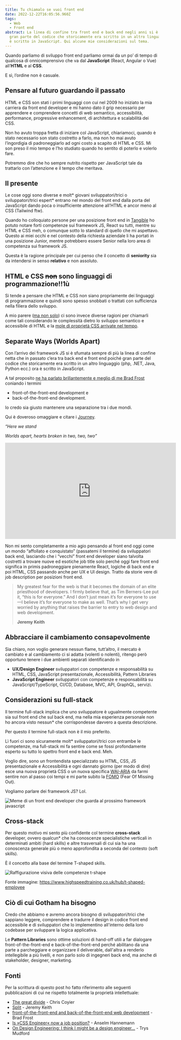 ```yaml
---
title: Tu chiamalo se vuoi front end
date: 2022-12-22T16:05:56.960Z
tags:
  - Web
  - Front end
abstract: La linea di confine tra front end e back end negli anni si è sfumata e
  gran parte del codice che storicamente era scritto in un altro linguaggio ora
  è scritto in JavaScript. Qui alcune mie considerazioni sul tema.
---
```

Quando parliamo di sviluppo front end parliamo ormai da un po’ di tempo di qualcosa di onnicomprensivo che va dal **JavaScript** (React, Angular o Vue) all’**HTML** e al **CSS**.

E sì, l’ordine non è casuale.

## Pensare al futuro guardando il passato

HTML e CSS son stati i primi linguaggi con cui nel 2009 ho iniziato la mia carriera da front end developer e mi hanno dato il grip necessario per apprendere e comprendere concetti di web semantico, accessibilità, performance, progressive enhancement, di architettura e scalabilità dei CSS.

Non ho avuto troppa fretta di iniziare col JavaScript, chiariamoci, quando è stato necessario son stato costretto a farlo, ma non ho mai avuto l’ingordigia di padroneggiarlo ad ogni costo a scapito di HTML e CSS. Mi son preso il mio tempo e l’ho studiato quando ho sentito di poterlo e volerlo fare.

Potremmo dire che ho sempre nutrito rispetto per JavaScript tale da trattarlo con l’attenzione e il tempo che meritava.

## Il presente

Le cose oggi sono diverse e molt\* giovani sviluppatori/trici o sviluppatori/trici espert\* entrano nel mondo del front end dalla porta del JavaScript dando poca o insufficiente attenzione all’HTML e ancor meno al CSS (Tailwind ftw).

Quando ho colloquiato persone per una posizione front end in [Tangible](https://tangible.is/) ho potuto notare forti competenze sui framework JS, React su tutti, mentre su HTML e CSS meh, o comunque sotto lo standard di quello che mi aspettavo. Questo ai miei occhi e nel contesto della richiesta aziendale li ha portati in una posizione Junior, mentre potrebbero essere Senior nella loro area di competenza sui framework JS. 

Questa è la ragione principale per cui penso che il concetto di **seniority** sia da intendersi in senso **relativo** e non assoluto.

## HTML e CSS <s>non</s> sono linguaggi di programmazione!!1ù

Si tende a pensare che HTML e CSS non siano propriamente dei linguaggi di programmazione e quindi sono spesso snobbati o trattati con sufficienza nella filiera dello sviluppo. 

A mio parere ([ma non solo](https://css-tricks.com/is-css-a-programming-language/)) ci sono invece diverse ragioni per chiamarli come tali considerando le complessità dietro lo sviluppo semantico e accessibile di HTML e la [mole di proprietà CSS arrivate nel tempo](https://css-tricks.com/is-there-too-much-css-now/).

## Separate Ways (Worlds Apart)

Con l’arrivo dei framework JS si è sfumata sempre di più la linea di confine netta che in passato c’era tra back end e front end poiché gran parte del codice che storicamente era scritto in un altro linguaggio (php, .NET, Java, Python ecc.) ora è scritto in JavaScript.

A tal proposito [ne ha parlato brillantemente e meglio di me Brad Frost](https://bradfrost.com/blog/post/front-of-the-front-end-and-back-of-the-front-end-web-development/) coniando i termini

* front-of-the-front-end development e
* back-of-the-front-end development.

Io credo sia giusto mantenere una separazione tra i due mondi.

Qui è doveroso omaggiare e citare i [Journey](https://it.wikipedia.org/wiki/Journey_(gruppo_musicale)).

*“Here we stand*

*Worlds apart, hearts broken in two, two, two”*

<iframe width="560" height="315" src="https://www.youtube.com/embed/LatorN4P9aA" title="YouTube video player" frameborder="0" allow="accelerometer; autoplay; clipboard-write; encrypted-media; gyroscope; picture-in-picture" allowfullscreen></iframe>

Non mi sento completamente a mio agio pensando al front end oggi come un mondo “affollato e conquistato” (passatemi il termine) da sviluppatori back end, lasciando che i “vecchi” front end developer siano talvolta costretti a trovare nuove ed esotiche job title solo perché oggi fare front end significa in primis padroneggiare pienamente React, logiche di back end e poi HTML, CSS passando anche per UX e UI design. Tratto da storie vere di job description per posizioni front end.

> My greatest fear for the web is that it becomes the domain of an elite priesthood of developers. I firmly believe that, as Tim Berners-Lee put it, “this is for everyone.” And I don’t just mean it’s for everyone to use—I believe it’s for everyone to make as well. That’s why I get very worried by anything that raises the barrier to entry to web design and web development.
>
> **Jeremy Keith**

## Abbracciare il cambiamento consapevolmente

Sia chiaro, non voglio generare nessun flame, tutt’altro, il mercato è cambiato e al cambiamento ci si adatta (volenti o nolenti), ritengo però opportuno tenere i due ambienti separati identificando in

* **UX/Design Engineer** sviluppatori con competenze e responsabilità su HTML, CSS, JavaScript presentazionale, Accessibilità, Pattern Libraries
* **JavaScript Engineer** sviluppatori con competenze e responsabilità su JavaScript/TypeScript, CI/CD, Database, MVC, API, GraphQL, servizi.

## Considerazioni su full-stack

Il termine full-stack implica che uno sviluppatore è ugualmente competente sia sul front end che sul back end, ma nella mia esperienza personale non ho ancora visto nessun* che corrispondesse davvero a questa descrizione.

Per questo il termine full-stack non è il mio preferito. 

Lì fuori ci sono sicuramente molt* sviluppatori/trici con entrambe le competenze, ma full-stack mi fa sentire come se fossi profondamente esperto su tutto lo spettro front end e back end. Meh.

Voglio dire, sono un frontendista specializzato su HTML, CSS, JS presentazionale e Accessibilità e ogni dannato giorno (per modo di dire) esce una nuova proprietà CSS o un nuova specifica [WAI-ARIA](https://www.w3.org/WAI/standards-guidelines/aria/) da farmi sentire non al passo coi tempi e mi parte subito la [FOMO](https://it.wikipedia.org/wiki/FOMO) (Fear Of Missing Out).

Vogliamo parlare dei framework JS? Lol.

![Meme di un front end developer che guarda al prossimo framework javascript](/assets/img/uploads/meme-framework-js.png)

## Cross-stack

Per questo motivo mi sento più confidente col termine **cross-stack** developer, ovvero qualcun* che ha conoscenze specialistiche verticali in determinati ambiti (hard skills) e altre trasversali di cui sia ha una conoscenza generale più o meno approfondita a seconda del contesto (soft skills). 

È il concetto alla base del termine T-shaped skills.

![Raffigurazione visiva delle competenze t-shape](/assets/img/uploads/t-shape.png)

<p class="img-credits">Fonte immagine: <a href="https://www.highspeedtraining.co.uk/hub/t-shaped-employee">https://www.highspeedtraining.co.uk/hub/t-shaped-employee</a></p>

## Ciò di cui Gotham ha bisogno

Credo che abbiamo e avremo ancora bisogno di sviluppatori/trici che sappiano leggere, comprendere e tradurre il design in codice front end accessibile e di sviluppatori che lo implementino all'interno della loro codebase per sviluppare la logica applicativa.

Le **Pattern Libraries** sono ottime soluzioni di hand-off utili a far dialogare front-of-the-front-end e back-of-the-front-end perché abilitano da una parte a parcheggiare e organizzare il deliverable, dall'altra a renderlo intellegibile a più livelli, e non parlo solo di ingegneri back end, ma anche di stakeholder, designer, marketing.

## Fonti

Per la scrittura di questo post ho fatto riferimento alle seguenti pubblicazioni di cui ne rispetto totalmente la proprietà intellettuale:

* [The great divide](https://css-tricks.com/the-great-divide/) - Chris Coyier
* [Split](https://adactio.com/journal/15050) - Jeremy Keith
* [front-of-the-front-end and back-of-the-front-end web development](https://bradfrost.com/blog/post/front-of-the-front-end-and-back-of-the-front-end-web-development/) - Brad Frost
* [Is »CSS Engineer« now a job position?](https://helloanselm.com/writings/is-css-engineer-now-a-job-position) - Anselm Hannemann
* [On Design Engineering: I think I might be a design engineer...](https://www.trysmudford.com/blog/i-think-im-a-design-engineer/) - Trys Mudford
